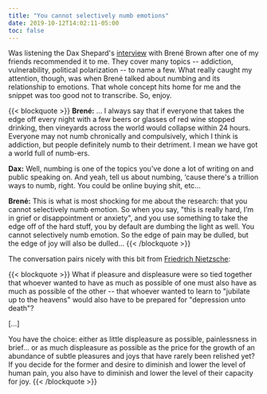 ```yaml
---
title: "You cannot selectively numb emotions"
date: 2019-10-12T14:02:11-05:00
toc: false
---
```


Was listening the Dax Shepard's [interview](https://armchairexpertpod.com/pods/brene-brown) with Brené Brown after one of my friends recommended it to me. They cover many topics -- addiction, vulnerability, political polarization -- to name a few. What really caught my attention, though, was when Brené talked about numbing and its relationship to emotions. That whole concept hits home for me and the snippet was too good not to transcribe. So, enjoy. 

{{< blockquote >}}
**Brené:** ... I always say that if everyone that takes the edge off every night with a few beers or glasses of red wine stopped drinking, then vineyards across the world would collapse within 24 hours. Everyone may not numb chronically and compulsively, which I think is addiction, but people definitely numb to their detriment. I mean we have got a world full of numb-ers. 

**Dax:** Well, numbing is one of the topics you've done a lot of writing on and public speaking on. And yeah, tell us about numbing, ‘cause there's a trillion ways to numb, right. You could be online buying shit, etc...

**Brené:** This is what is most shocking for me about the research: that you cannot selectively numb emotion. So when you say, "this is really hard, I’m in grief or disappointment or anxiety", and you use something to take the edge off of the hard stuff, you by default are dumbing the light as well. You cannot selectively numb emotion. So the edge of pain may be dulled, but the edge of joy will also be dulled...
{{< /blockquote >}}

The conversation pairs nicely with this bit from [Friedrich Nietzsche](https://www.brainpickings.org/2014/10/15/nietzsche-on-difficulty/):

{{< blockquote >}}
What if pleasure and displeasure were so tied together that whoever wanted to have as much as possible of one must also have as much as possible of the other -- that whoever wanted to learn to "jubilate up to the heavens" would also have to be prepared for "depression unto death"?

[...]

You have the choice: either as little displeasure as possible, painlessness in brief... or as much displeasure as possible as the price for the growth of an abundance of subtle pleasures and joys that have rarely been relished yet? If you decide for the former and desire to diminish and lower the level of human pain, you also have to diminish and lower the level of their capacity for joy.
{{< /blockquote >}}
